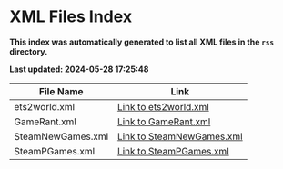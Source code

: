 # XML Files Index
**This index was automatically generated to list all XML files in the `rss` directory.**

**Last updated: 2024-05-28 17:25:48**

| File Name | Link |
|-----------|------|
| ets2world.xml | [Link to ets2world.xml](./rss/ets2world.xml) |
| GameRant.xml | [Link to GameRant.xml](./rss/GameRant.xml) |
| SteamNewGames.xml | [Link to SteamNewGames.xml](./rss/SteamNewGames.xml) |
| SteamPGames.xml | [Link to SteamPGames.xml](./rss/SteamPGames.xml) |
